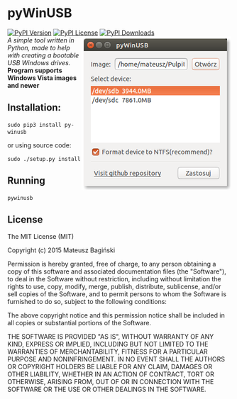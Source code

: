 # pyWinUSB
[![PyPI Version](https://img.shields.io/pypi/v/py-winusb.svg)](https://pypi.python.org/pypi/py-winusb) 
[![PyPI License](https://img.shields.io/pypi/l/py-winusb.svg)](https://github.com/Mati365/pyWinUSB/blob/master/LICENSE.txt) 
[![PyPI Downloads](https://img.shields.io/pypi/dm/py-winusb.svg)](https://pypi.python.org/pypi/py-winusb)
<img src="/doc/1.png" align="right" />
<br>
_A simple tool written in Python, made to help with creating a bootable USB Windows drives._
**Program supports Windows Vista images and newer**

## Installation:
```
sudo pip3 install py-winusb
```
or using source code:
```
sudo ./setup.py install
```
## Running
```
pywinusb
```

## License
The MIT License (MIT)

Copyright (c) 2015 Mateusz Bagiński

Permission is hereby granted, free of charge, to any person obtaining a copy
of this software and associated documentation files (the "Software"), to deal
in the Software without restriction, including without limitation the rights
to use, copy, modify, merge, publish, distribute, sublicense, and/or sell
copies of the Software, and to permit persons to whom the Software is
furnished to do so, subject to the following conditions:

The above copyright notice and this permission notice shall be included in
all copies or substantial portions of the Software.

THE SOFTWARE IS PROVIDED "AS IS", WITHOUT WARRANTY OF ANY KIND, EXPRESS OR
IMPLIED, INCLUDING BUT NOT LIMITED TO THE WARRANTIES OF MERCHANTABILITY,
FITNESS FOR A PARTICULAR PURPOSE AND NONINFRINGEMENT. IN NO EVENT SHALL THE
AUTHORS OR COPYRIGHT HOLDERS BE LIABLE FOR ANY CLAIM, DAMAGES OR OTHER
LIABILITY, WHETHER IN AN ACTION OF CONTRACT, TORT OR OTHERWISE, ARISING FROM,
OUT OF OR IN CONNECTION WITH THE SOFTWARE OR THE USE OR OTHER DEALINGS IN
THE SOFTWARE.
